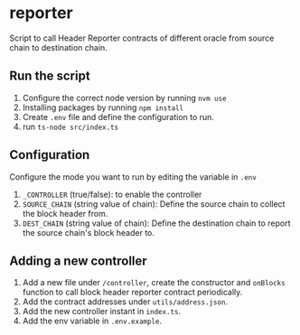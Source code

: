 # reporter

Script to call Header Reporter contracts of different oracle from source chain to destination chain.

## Run the script

1. Configure the correct node version by running `nvm use`
2. Installing packages by running `npm install`
3. Create `.env` file and define the configuration to run.
4. run `ts-node src/index.ts`

## Configuration

Configure the mode you want to run by editing the variable in `.env`

1. `_CONTROLLER` (true/false): to enable the controller
2. `SOURCE_CHAIN` (string value of chain): Define the source chain to collect the block header from.
3. `DEST_CHAIN` (string value of chain): Define the destination chain to report the source chain's block header to.

## Adding a new controller

1. Add a new file under `/controller`, create the constructor and `onBlocks` function to call block header reporter
   contract periodically.
2. Add the contract addresses under `utils/address.json`.
3. Add the new controller instant in `index.ts`.
4. Add the env variable in `.env.example`.

